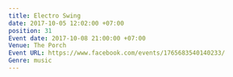 ```yaml
---
title: Electro Swing
date: 2017-10-05 12:02:00 +07:00
position: 31
Event date: 2017-10-08 21:00:00 +07:00
Venue: The Porch
Event URL: https://www.facebook.com/events/1765683540140233/
Genre: music
---
```


